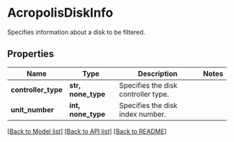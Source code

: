 # AcropolisDiskInfo

Specifies information about a disk to be filtered.

## Properties
Name | Type | Description | Notes
------------ | ------------- | ------------- | -------------
**controller_type** | **str, none_type** | Specifies the disk controller type. | 
**unit_number** | **int, none_type** | Specifies the disk index number. | 

[[Back to Model list]](../README.md#documentation-for-models) [[Back to API list]](../README.md#documentation-for-api-endpoints) [[Back to README]](../README.md)


